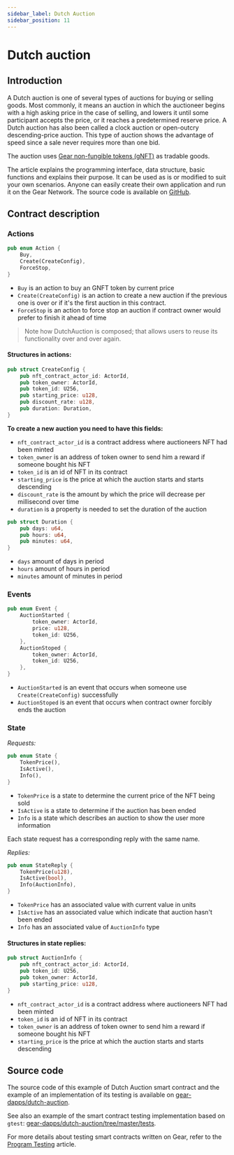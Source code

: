 ```yaml
---
sidebar_label: Dutch Auction
sidebar_position: 11
---
```


# Dutch auction

## Introduction
A Dutch auction is one of several types of auctions for buying or selling goods. Most commonly, it means an auction in which the auctioneer begins with a high asking price in the case of selling, and lowers it until some participant accepts the price, or it reaches a predetermined reserve price. A Dutch auction has also been called a clock auction or open-outcry descending-price auction. This type of auction shows the advantage of speed since a sale never requires more than one bid.

The auction uses [Gear non-fungible tokens (gNFT)](/examples/gnft-721) as tradable goods.

The article explains the programming interface, data structure, basic functions and explains their purpose. It can be used as is or modified to suit your own scenarios. Anyone can easily create their own application and run it on the Gear Network. The source code is available on [GitHub](https://github.com/gear-dapps/dutch-auction).

## Contract description

### Actions

```rust
pub enum Action {
    Buy,
    Create(CreateConfig),
    ForceStop,
}
```

- `Buy` is an action to buy an GNFT token by current price
- `Create(CreateConfig)` is an action to create a new auction if the previous one is over or if it's the first auction in this contract.<br/>
- `ForceStop` is an action to force stop an auction if contract owner would prefer to finish it ahead of time

>Note how DutchAuction is composed; that allows users to reuse its functionality over and over again.

#### Structures in actions:

```rust
pub struct CreateConfig {
    pub nft_contract_actor_id: ActorId,
    pub token_owner: ActorId,
    pub token_id: U256,
    pub starting_price: u128,
    pub discount_rate: u128,
    pub duration: Duration,
}
```
**To create a new auction you need to have this fields:**
- `nft_contract_actor_id` is a contract address where auctioneers NFT had been minted
- `token_owner` is an address of token owner to send him a reward if someone bought his NFT
- `token_id` is an id of NFT in its contract
- `starting_price` is the price at which the auction starts and starts descending
- `discount_rate` is the amount by which the price will decrease per millisecond over time
- `duration` is a property is needed to set the duration of the auction

```rust
pub struct Duration {
    pub days: u64,
    pub hours: u64,
    pub minutes: u64,
}
```

- `days` amount of days in period
- `hours` amount of hours in period
- `minutes` amount of minutes in period

### Events

```rust
pub enum Event {
    AuctionStarted {
        token_owner: ActorId,
        price: u128,
        token_id: U256,
    },
    AuctionStoped {
        token_owner: ActorId,
        token_id: U256,
    },
}
```
- `AuctionStarted` is an event that occurs when someone use `Create(CreateConfig)` successfully
- `AuctionStoped` is an event that occurs when contract owner forcibly ends the auction

### State

*Requests:*

```rust
pub enum State {
    TokenPrice(),
    IsActive(),
    Info(),
}
```

- `TokenPrice` is a state to determine the current price of the NFT being sold
- `IsActive` is a state to determine if the auction has been ended
- `Info` is a state which describes an auction to show the user more information

Each state request has a corresponding reply with the same name.

*Replies:*

```rust
pub enum StateReply {
    TokenPrice(u128),
    IsActive(bool),
    Info(AuctionInfo),
}
```

- `TokenPrice` has an associated value with current value in units
- `IsActive` has an associated value which indicate that auction hasn't been ended
- `Info` has an associated value of `AuctionInfo` type

#### Structures in state replies:

```rust
pub struct AuctionInfo {
    pub nft_contract_actor_id: ActorId,
    pub token_id: U256,
    pub token_owner: ActorId,
    pub starting_price: u128,
}
```


- `nft_contract_actor_id` is a contract address where auctioneers NFT had been minted
- `token_id` is an id of NFT in its contract
- `token_owner` is an address of token owner to send him a reward if someone bought his NFT
- `starting_price` is the price at which the auction starts and starts descending

## Source code

The source code of this example of Dutch Auction smart contract and the example of an implementation of its testing is available on [gear-dapps/dutch-auction](https://github.com/gear-dapps/dutch-auction).

See also an example of the smart contract testing implementation based on `gtest`: [gear-dapps/dutch-auction/tree/master/tests](https://github.com/gear-dapps/dutch-auction/tree/master/tests).

For more details about testing smart contracts written on Gear, refer to the [Program Testing](/docs/developing-contracts/testing) article.
